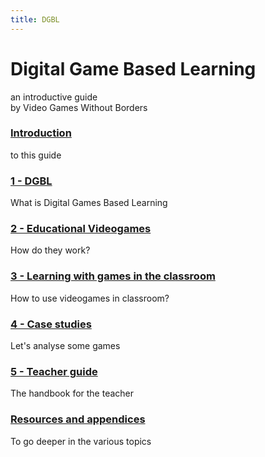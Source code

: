 ```yaml
---
title: DGBL
---
```

# Digital Game Based Learning
an introductive guide  
by Video Games Without Borders

### [Introduction](01_introduction.md)
to this guide
### [1 - DGBL](10_dgbl.md)
What is Digital Games Based Learning
### [2 - Educational Videogames](20_educational_videogames.md)
How do they work?
### [3 - Learning with games in the classroom](30_learning.md)
How to use videogames in classroom?
### [4 - Case studies](40_case_studies.md)
Let's analyse some games
### [5 - Teacher guide](50_teacher_guide.md)
The handbook for the teacher
### [Resources and appendices](resources/index.md)
To go deeper in the various topics
